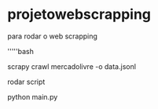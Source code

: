 # projetowebscrapping


para rodar o web scrapping


'''''bash

scrapy crawl mercadolivre -o data.jsonl


rodar script

python main.py 